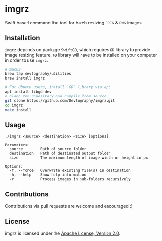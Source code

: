 # imgrz

Swift based command line tool for batch resizing `JPEG` & `PNG` images.

## Installation

`imgrz` depends on package `SwiftGD`, which requires `GD` library to provide 
image resizing feature. `GD` library will have to be installed on your computer 
in order to use `imgrz`.

```sh
# macOS
brew tap devtography/utilities
brew install imgrz

# For Ubuntu users, install `GD` library via apt
apt install libgd-dev
# Clone the repository and compile from source
git clone https://github.com/Devtography/imgrz.git
cd imgrz
make install
```

## Usage

```
./imgrz <source> <destination> <size> [options]

Parameters:
  source        Path of source folder
  destination   Path of destinated output folder
  size          The maximum length of image width or height in px

Options:
  -f, --force   Overwrite existing file(s) in destination
  -h, --help    Show help information
  -r            Process images in sub-folders recursively
```

## Contributions

Contributions via pull requests are welcome and encouraged :)

## License

imgrz is licensed under the [Apache License, Version 2.0](LICENSE.md).
